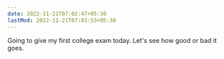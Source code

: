 ```yaml
---
date: 2022-11-21T07:02:47+05:30
lastMod: 2022-11-21T07:03:53+05:30
---
```


Going to give my first college exam today. Let's see how good or bad it goes.

